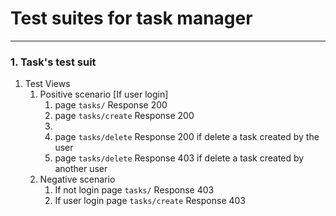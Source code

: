 # Test suites for task manager

---
### 1. Task's test suit
1. Test Views
   1. Positive scenario [If user login]
      1. page `tasks/` Response 200
      1. page `tasks/create` Response 200
      2. 
      1. page `tasks/delete` Response 200 if delete a task created by the user
      1. page `tasks/delete` Response 403 if delete a task created by another user
   1. Negative scenario
      1. If not login page `tasks/` Response 403
      2. If user login page `tasks/create` Response 403